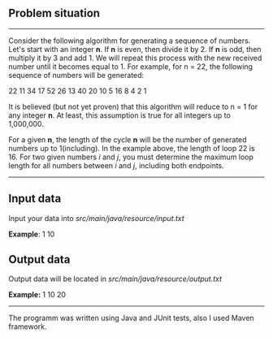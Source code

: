 ## Problem situation
***
Consider the following algorithm for generating a sequence of numbers. Let's start with an integer **n**. 
If **n** is even, then divide it by 2. If **n** is odd, then multiply it by 3 and add 1. 
We will repeat this process with the new received number until it becomes equal to 1. 
For example, for n = 22, the following sequence of numbers will be generated:

22 11 34 17 52 26 13 40 20 10 5 16 8 4 2 1

It is believed (but not yet proven) that this algorithm will reduce to n = 1 for any integer **n**. At least, 
this assumption is true for all integers up to 1,000,000.

For a given **n**, the length of the cycle **n** will be the number of generated numbers up to 1(including). 
In the example above, the length of loop 22 is 16. For two given numbers *i* and *j*, 
you must determine the maximum loop length for all numbers between *i* and *j*, including both endpoints.
***
## Input data
Input your data into _src/main/java/resource/input.txt_

**Example**: 1 10

## Output data
Output data will be located in _src/main/java/resource/output.txt_

**Example:** 1 10 20
***
The programm was written using Java and JUnit tests, also I used Maven framework.

